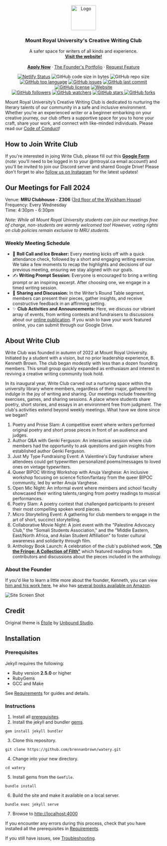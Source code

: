 <!-- PROJECT LOGO -->
<br />
<p align="center">
  <a href="https://github.com/brennanbrown/WriteClub">
    <img src="https://i.ibb.co/YtR5vx7/writeclub.png" alt="Logo" width="80" height="80">
  </a>

  <h3 align="center">Mount Royal University's Creative Writing Club</h3>

  <p align="center">
    A safer space for writers of all kinds and experience.
    <br />
    <a href="https://writeclub.ca"><strong>Visit the website!</strong></a>
    <br />
    <br />
    <strong><a href="https://forms.gle/wopJW1kj2yibJ1Tn8">Apply Now</a></strong>
    ·
    <a href="https://brennanbrown.ca">The Founder's Portfolio</a>
    ·
    <a href="https://github.com/brennanbrown/WriteClub/issues">Request Feature</a>
  </p>
</p>

<!-- BADGES -->
<p align="center">
<a href="https://app.netlify.com/sites/writeclub/deploys"><img src="https://api.netlify.com/api/v1/badges/d64e1a8a-c181-4288-b452-e631a50c58dd/deploy-status" alt="Netlify Status"></a>
<img alt="GitHub code size in bytes" src="https://img.shields.io/github/languages/code-size/brennanbrown/WriteClub">
<img alt="GitHub repo size" src="https://img.shields.io/github/repo-size/brennanbrown/WriteClub">
<a href="https://github.com/brennanbrown/WriteClub/search?l=html"><img alt="GitHub top language" src="https://img.shields.io/github/languages/top/brennanbrown/WriteClub"></a>
<a href="https://github.com/brennanbrown/WriteClub/issues"><img alt="GitHub issues" src="https://img.shields.io/github/issues/brennanbrown/WriteClub"></a>
<a href="https://github.com/brennanbrown/WriteClub/commits/main"><img alt="GitHub last commit" src="https://img.shields.io/github/last-commit/brennanbrown/WriteClub"></a>
<a href="https://github.com/brennanbrown/WriteClub/blob/main/LICENSE"><img alt="GitHub license" src="https://img.shields.io/github/license/brennanbrown/WriteClub"></a>
<a href="https://WriteClub.netlify.app"><img alt="Website" src="https://img.shields.io/website?down_color=red&down_message=Offline%21&label=Status&up_color=darkgreen&up_message=Online%21&url=https%3A%2F%2FWriteClub.netlify.app"></a>
<br />
<a href="https://github.com/brennanbrown?tab=followers"><img alt="GitHub followers" src="https://img.shields.io/github/followers/brennanbrown?label=Follow%20Me%21&style=social"></a>
<a href="https://github.com/brennanbrown/WriteClub/watchers"><img alt="GitHub watchers" src="https://img.shields.io/github/watchers/brennanbrown/WriteClub?label=Watch%21&style=social"></a>
<a href="https://github.com/brennanbrown/WriteClub/stargazers"><img alt="GitHub stars" src="https://img.shields.io/github/stars/brennanbrown/WriteClub?label=Star%21&style=social"> </a>
<a href="https://github.com/brennanbrown/WriteClub/network/members"><img alt="GitHub forks"src="https://img.shields.io/github/forks/brennanbrown/WriteClub?label=Fork%21&style=social"></a>
</p>

<!-- ABOUT THE PROJECT -->

Mount Royal University’s Creative Writing Club is dedicated to nurturing the literary talents of our community in a safe and inclusive environment. Whether you’re an experienced writer or a beginner embarking on your creative journey, our club offers a supportive space for you to hone your craft, share your work, and connect with like-minded individuals. Please read our [Code of Conduct](https://writeclub.ca/terms/)!

## How to Join Write Club

If you're interested in joing Write Club, please fill out this [**Google Form**](https://forms.gle/zxtW6GbomK14iWVD6) (*note*: you'll need to be logged in to your @mtroyal.ca email account!) and you'll be invited to join our Discord server and shared Google Drive! Please don't forget to also [follow us on Instagram](https://instagram.com/writeclubmru) for the latest updates!

## Our Meetings for Fall 2024

Venue: **MRU Clubhouse - Z306** ([3rd floor of the Wyckham House](https://www.mtroyal.ca/AboutMountRoyal/CampusesTours/CampusLocations/campus-map.htm))  
Frequency: Every Wednesday  
Time: 4:30pm - 6:30pm

*Note: While all Mount Royal University students can join our meetings free of charge, non-students are warmly welcomed too! However, voting rights on club policies remain exclusive to MRU students.*

### Weekly Meeting Schedule

- 📣 **Roll Call and Ice Breaker:** Every meeting kicks off with a quick attendance check, followed by a short and engaging writing exercise. We take a few moments to recap the highlights and decisions of our previous meeting, ensuring we stay aligned with our goals.
- ✍️ **Writing Prompt Session:** Everyone is encouraged to bring a writing prompt or an inspiring excerpt. After choosing one, we engage in a timed writing session.
- 💬 **Sharing and Discussion:** In the Writer’s Round Table segment, members can present their pieces, gather insights, and receive constructive feedback in an affirming setting.
- ✨ **Club Activities and Announcements:** Here, we discuss our vibrant array of events, from writing contests and fundraisers to discussions about our [online publication](https://writeclub.ca/). If you wish to have your work featured online, you can submit through our Google Drive.

## About Write Club

Write Club was founded in autumn of 2022 at Mount Royal University. Initiated by a student with a vision, but no prior leadership experience, B. Kenneth Brown. The club began modestly with less than a dozen founding members. This small group quickly expanded as enthusiasm and interest in reviving a creative writing community took hold.  

In its inaugural year, Write Club carved out a nurturing space within the university library where members, regardless of their major, gathered to indulge in the joy of writing and sharing. Our meetings include freewriting exercises, games, and sharing sessions. A place where students share poetry, short stories, and essays in an environment free from judgment. The club's activities extend beyond weekly meetings. What have we done since we began?

1. Poetry and Prose Slam: A competitive event where writers performed original poetry and short prose pieces in front of an audience and judges.
2. Author Q&A with Genki Ferguson: An interactive session where club members had the opportunity to ask questions and gain insights from established author Genki Ferguson.
3. Just My Type Fundraising Event: A Valentine's Day fundraiser where attendees could get typewritten personalized poems/messages to loved ones on vintage typewriters.
4. Queer BIPOC Writing Workshop with Anuja Varghese: An inclusive workshop focusing on science fiction/fantasy from the queer BIPOC community, led by writer Anuja Varghese.
5. Open Mic Night: An informal event where members and school faculty showcased their writing talents,ranging from poetry readings to musical performances.
6. Poetry Slam: A poetry contest that challenged participants to present their most compelling spoken word pieces.
7. Micro Storytelling Event: A gathering for club members to engage in the art of short, succinct storytelling.
8. Collaborative Movie Night: A joint event with the "Palestine Advocacy Club," the "Somali Students Association," and the "Middle Eastern, East/North Africa, and Asian Student Affiliation" to foster cultural awareness and solidarity through film.
9. Anthology Book Launch: A celebration of the club's published work, [**"On the Fringe: A Collection of Filth"**](https://www.amazon.ca/Fringe-Collection-Filth-Dana%C3%AB-Webb/dp/B0CYQ1NRY9) which featured readings from contributors and discussions about the pieces included in the anthology.

### About the Founder

If you'd like to learn a little more about the founder, Kenneth, you can view [him and his work here](https://brennanbrown.ca), he also has [several books available on Amazon](https://www.amazon.ca/s?i=stripbooks&rh=p_27%3ABrennan+Kenneth+Brown&s=relevancerank&text=Brennan+Kenneth+Brown).


![Site Screen Shot](https://i.postimg.cc/BnPNFnr0/mruwriteclub.jpg)

## Credit

Original theme is [Étoile](https://themeforest.net/item/toile-responsive-jekyll-theme-for-bloggers-and-writers/23079570) by [Unbound Studio](https://themeforest.net/user/unboundstudio).

## Installation

### Prerequisites

Jekyll requires the following:

- Ruby version **2.5.0** or higher
- RubyGems
- GCC and Make

See [Requirements](https://jekyllrb.com/docs/installation/#requirements) for guides and details.

### Instructions

1. Install all [prerequisites](https://jekyllrb.com/docs/installation/).
2. Install the jekyll and bundler [gems](https://jekyllrb.com/docs/ruby-101/#gems).

```
gem install jekyll bundler
```

3. Clone this repository.

```
git clone https://github.com/brennanbrown/watery.git
```

4. Change into your new directory.

```
cd watery
```

5. Install gems from the `Gemfile`.

```
bundle install
```

6. Build the site and make it available on a local server.

```
bundle exec jekyll serve
```

7. Browse to [http://localhost:4000](http://localhost:4000)

If you encounter any errors during this process, check that you have installed all the prerequisites in [Requirements](https://jekyllrb.com/docs/installation/#requirements).

If you still have issues, see [Troubleshooting](https://jekyllrb.com/docs/troubleshooting/#configuration-problems).
